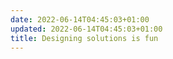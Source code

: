 ```yaml
---
date: 2022-06-14T04:45:03+01:00
updated: 2022-06-14T04:45:03+01:00
title: Designing solutions is fun
---
```


